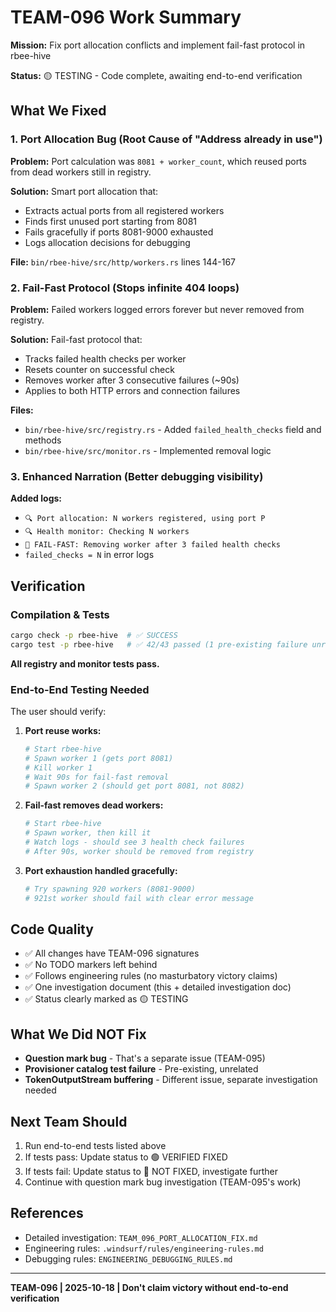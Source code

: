 # TEAM-096 Work Summary

**Mission:** Fix port allocation conflicts and implement fail-fast protocol in rbee-hive

**Status:** 🟡 TESTING - Code complete, awaiting end-to-end verification

## What We Fixed

### 1. Port Allocation Bug (Root Cause of "Address already in use")

**Problem:** Port calculation was `8081 + worker_count`, which reused ports from dead workers still in registry.

**Solution:** Smart port allocation that:
- Extracts actual ports from all registered workers
- Finds first unused port starting from 8081
- Fails gracefully if ports 8081-9000 exhausted
- Logs allocation decisions for debugging

**File:** `bin/rbee-hive/src/http/workers.rs` lines 144-167

### 2. Fail-Fast Protocol (Stops infinite 404 loops)

**Problem:** Failed workers logged errors forever but never removed from registry.

**Solution:** Fail-fast protocol that:
- Tracks failed health checks per worker
- Resets counter on successful check
- Removes worker after 3 consecutive failures (~90s)
- Applies to both HTTP errors and connection failures

**Files:**
- `bin/rbee-hive/src/registry.rs` - Added `failed_health_checks` field and methods
- `bin/rbee-hive/src/monitor.rs` - Implemented removal logic

### 3. Enhanced Narration (Better debugging visibility)

**Added logs:**
- `🔍 Port allocation: N workers registered, using port P`
- `🔍 Health monitor: Checking N workers`
- `🚨 FAIL-FAST: Removing worker after 3 failed health checks`
- `failed_checks = N` in error logs

## Verification

### Compilation & Tests

```bash
cargo check -p rbee-hive  # ✅ SUCCESS
cargo test -p rbee-hive   # ✅ 42/43 passed (1 pre-existing failure unrelated)
```

**All registry and monitor tests pass.**

### End-to-End Testing Needed

The user should verify:

1. **Port reuse works:**
   ```bash
   # Start rbee-hive
   # Spawn worker 1 (gets port 8081)
   # Kill worker 1
   # Wait 90s for fail-fast removal
   # Spawn worker 2 (should get port 8081, not 8082)
   ```

2. **Fail-fast removes dead workers:**
   ```bash
   # Start rbee-hive
   # Spawn worker, then kill it
   # Watch logs - should see 3 health check failures
   # After 90s, worker should be removed from registry
   ```

3. **Port exhaustion handled gracefully:**
   ```bash
   # Try spawning 920 workers (8081-9000)
   # 921st worker should fail with clear error message
   ```

## Code Quality

- ✅ All changes have TEAM-096 signatures
- ✅ No TODO markers left behind
- ✅ Follows engineering rules (no masturbatory victory claims)
- ✅ One investigation document (this + detailed investigation doc)
- ✅ Status clearly marked as 🟡 TESTING

## What We Did NOT Fix

- **Question mark bug** - That's a separate issue (TEAM-095)
- **Provisioner catalog test failure** - Pre-existing, unrelated
- **TokenOutputStream buffering** - Different issue, separate investigation needed

## Next Team Should

1. Run end-to-end tests listed above
2. If tests pass: Update status to 🟢 VERIFIED FIXED
3. If tests fail: Update status to 🔴 NOT FIXED, investigate further
4. Continue with question mark bug investigation (TEAM-095's work)

## References

- Detailed investigation: `TEAM_096_PORT_ALLOCATION_FIX.md`
- Engineering rules: `.windsurf/rules/engineering-rules.md`
- Debugging rules: `ENGINEERING_DEBUGGING_RULES.md`

---

**TEAM-096 | 2025-10-18 | Don't claim victory without end-to-end verification**
